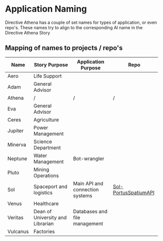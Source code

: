 # Application Naming
Directive Athena has a couple of set names for types of application, or even repo's.
These names try to align to the corresponding AI name in the Directive Athena Story

## Mapping of names to projects / repo's

| Name     | Story Purpose                    | Application Purpose             | Repo                                                                                     |
| -------- | -------------------------------- | ------------------------------- | ---------------------------------------------------------------------------------------- |
| Aero     | Life Support                     |                                 |                                                                                          |
| Adam     | General Advisor                  |                                 |                                                                                          |
| Athena   | /                                | /                               | /                                                                                         |
| Eva      | General Advisor                  |                     |                                                                                          |
| Ceres    | Agriculture                      |                                 |                                                                                          |
| Jupiter  | Power Management                 |                                 |                                                                                          |
| Minerva  | Science Department               |                                 |                                                                                          |
| Neptune  | Water Management                 | Bot-wrangler                    |                                                                                          |
| Pluto    | Mining Operations                |                                 |                                                                                          |
| Sol      | Spaceport and logistics          | Main API and connection systems | [Sol-PortusSpatiumAPI](https://github.com/DirectiveAthena-Applications/Sol-PortusSpatiumAPI) |
| Venus    | Healthcare                       |                                 |                                                                                          |
| Veritas  | Dean of University and Librarian | Databases and file management   |                                                                                          |
| Vulcanus | Factories                        |                                 |                                                                                          |
